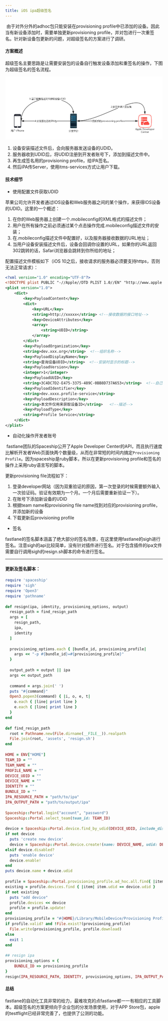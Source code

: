```yaml
---
title: iOS ipa超级签名
---
```


​	由于对外分外的adhoc包只能安装在provisioning profile中已添加的设备。因此当有新设备添加时，需要单独更新provisioning profile，并对包进行一次重签名。针对新设备包更新的问题，对超级签名的方案进行了调研。

#### 方案概述

​	超级签名主要思路是让需要安装包的设备自行触发设备添加和重签名的操作，下图为超级签名的签名流程。<!--more-->

![整体架构](https://raw.githubusercontent.com/shiroJin/image-storage/master/super_sign.jpg)

1. 设备安装描述文件后，会向服务器发送设备的UDID。
2. 服务器收到UDID后，将UDID注册到开发者账号下，添加到描述文件中。
3. 再生成签名用的provisioning profile，给IPA签名。
4. 然后iPA传Server，使用itms-services方式让用户下载。

#### 技术细节

* 使用配置文件获取UDID

苹果公司允许开发者通过IOS设备和Web服务器之间的某个操作，来获得IOS设备的UDID。这里的一个概述：

1. 在你的Web服务器上创建一个.mobileconfig的XML格式的描述文件；
2. 用户在所有操作之前必须通过某个点击操作完成.mobileconfig描述文件的安装；
3. 在.mobileconfig描述文件中配置好，以及服务器接收数据的URL地址；
4. 当用户设备安装描述文件后，设备会回调你设置的URL，如果你的URL返回302跳转的话，Safari浏览器会跳转到你所给的地址；

配置描述文件模板如下（iOS 10之后，接收请求的服务器必须要支持https，否则无法正常请求）：

```xml
<?xml version="1.0" encoding="UTF-8"?>
<!DOCTYPE plist PUBLIC "-//Apple//DTD PLIST 1.0//EN" "http://www.apple.com/DTDs/PropertyList-1.0.dtd">
<plist version="1.0">
    <dict>
        <key>PayloadContent</key>
        <dict>
            <key>URL</key>
            <string>http://xxxxx</string> <!--接收数据的接口地址-->
            <key>DeviceAttributes</key>
            <array>
                <string>UDID</string>
            </array>
        </dict>
        <key>PayloadOrganization</key>
        <string>dev.xxx.org</string>  <!--组织名称-->
        <key>PayloadDisplayName</key>
        <string>查询设备UDID</string>  <!--安装时显示的标题-->
        <key>PayloadVersion</key>
        <integer>1</integer>
        <key>PayloadUUID</key>
        <string>3C4DC7D2-E475-3375-489C-0BB8D737A653</string>  <!--自己随机填写的唯一字符串，http://www.guidgen.com/ 可以生成-->
        <key>PayloadIdentifier</key>
        <string>dev.xxxx.profile-service</string>
        <key>PayloadDescription</key>
        <string>本文件仅用来获取设备ID</string>   <!--描述-->
        <key>PayloadType</key>
        <string>Profile Service</string>
    </dict>
</plist>
```

* 自动化操作开发者账号

​	fastlane团队的Spaceship公开了Apple Developer Center的API，而且执行速度比解析开发者Web页面快两个数量级，从而在非常短的时间内搞定`Provisioning Profile`。因为spaceship是ruby脚本，所以在更新provisioning profile和签名的操作上采用ruby语言写的脚本。

更新provisioning file流程如下：

1. 登录developer网站（因为双重验证的原因，第一次登录的时候需要额外输入一次验证码。验证有效期为一个月。一个月后需要重新验证一下）。
2. 在账号下添加新设备的UDID
3. 根据team name和provisioning file name找到对应的provisioning profile，并添加新的设备
4. 下载更新后provisioning profile

* 签名

​	fastlane的签名脚本涵盖了绝大部分的签名场景，在这里使用fastlane的sigh进行签名。注意sigh的api比较简单，没有针对插件进行签名。对于包含插件的ipa文件需要自行调用sigh的resign.sh脚本的命令进行签名。

---

#### 更新及签名脚本：

```ruby
require 'spaceship'
require 'sigh'
require 'Open3'
require 'pathname'

def resign(ipa, identity, provisioning_options, output)
  resign_path = find_resign_path
  args = [
    resign_path,
    ipa,
    identity
  ]

  provisioning_options.each { |bundle_id, provisioning_profile|
    args << "-p #{bundle_id}=#{provisioning_profile}"
  }

  output_path = output || ipa
  args << output_path

  command = args.join(' ')
  puts "#{command}"
  Open3.popen3(command) { |i, o, e, t|
    o.each { |line| print line }
    e.each { |line| print line }
  }
end

def find_resign_path
  root = Pathname.new(File.dirname(__FILE__)).realpath
  File.join(root, 'assets', 'resign.sh')
end

HOME = ENV["HOME"]
TEAM_ID = ""
TEAM_NAME = ""
PROFILE_NAME = ""
DEVICE_UDID = ""
DEVICE_NAME = ""
IDENTITY = ""
BUNDLE_ID = ""
IPA_RESOURCE_PATH = "path/to/ipa"
IPA_OUTPUT_PATH = "path/to/output/ipa"

Spaceship::Portal.login("account", "password")
Spaceship::Portal.select_team(team_id: TEAM_ID)

device = Spaceship::Portal.device.find_by_udid(DEVICE_UDID, include_disabled: true)
if not device
  puts 'create new device'
  device = Spaceship::Portal.device.create!(name: DEVICE_NAME, udid: DEVICE_UDID)
elsif device.disabled?
  puts 'enable device'
  device.enable!
end
puts device.name + device.udid

profile = Spaceship::Portal.provisioning_profile.ad_hoc.all.find{ |item| item.name == PROFILE_NAME }
existing = profile.devices.find { |item| item.udid == device.udid }
if not existing
  puts "add device"
  profile.devices << device
  profile = profile.update!
end
provisioning_profile = "#{HOME}/Library/MobileDevice/Provisioning Profiles/#{profile.uuid}.mobileprovision"
if profile.valid? and !File.exist?(provisioning_profile)
  File.write(provisioning_profile, profile.download)
else
  exit 1
end

## resign ipa
provisioning_options = {
    BUNDLE_ID => provisioning_profile
}
resign(IPA_RESOURCE_PATH, IDENTITY, provisioning_options, IPA_OUTPUT_PATH)
```

#### 总结

​	fastlane的自动化工具非常的给力，最难攻克的点fastlane都一一有相应的工具脚本。超级签名的方案更倾向于企业包的分发场景使用，对于APP Store包，apple的testflight已经非常完善了，也提供了公测的功能。